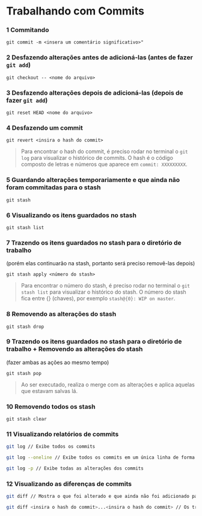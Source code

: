 # Trabalhando com Commits

### **1 Commitando**

`git commit -m <insera um comentário significativo>"`

### **2 Desfazendo alterações antes de adicioná-las (antes de fazer `git add`)**

`git checkout -- <nome do arquivo>`

### **3 Desfazendo alterações depois de adicioná-las (depois de fazer `git add`)**

`git reset HEAD <nome do arquivo>`

### **4 Desfazendo um commit**

`git revert <insira o hash do commit>`

> Para encontrar o hash do commit, é preciso rodar no terminal o `git log` para visualizar o histórico de commits.
> O hash é o código composto de letras e números que aparece em `commit: XXXXXXXXX`.

### **5 Guardando alterações temporariamente e que ainda não foram commitadas para o stash**

`git stash`

### **6 Visualizando os itens guardados no stash**

`git stash list`

### **7 Trazendo os itens guardados no stash para o diretório de trabalho**
(porém elas continuarão na stash, portanto será preciso removê-las depois)

`git stash apply <número do stash>`

> Para encontrar o número do stash, é preciso rodar no terminal o `git stash list` para visualizar o histórico do stash.
> O número do stash fica entre {} (chaves), por exemplo `stash@{0}: WIP on master`.

### **8 Removendo as alterações do stash**

`git stash drop`

### **9 Trazendo os itens guardados no stash para o diretório de trabalho + Removendo as alterações do stash**
(fazer ambas as ações ao mesmo tempo)

`git stash pop`

> Ao ser executado, realiza o merge com as alterações e aplica aquelas que estavam salvas lá.

### **10 Removendo todos os stash**

`git stash clear`

### **11 Visualizando relatórios de commits**

```bash
git log // Exibe todos os commits

git log --oneline // Exibe todos os commits em um única linha de forma reduzida

git log -p // Exibe todas as alterações dos commits
```

### **12 Visualizando as diferenças de commits**

```bash
git diff // Mostra o que foi alterado e que ainda não foi adicionado para commit

git diff <insira o hash do commit>...<insira o hash do commit> // Os três pontinhos (...) significam "até"
```
